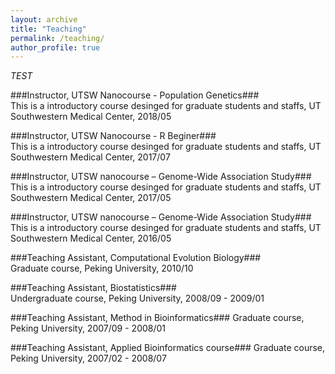 ```yaml
---
layout: archive
title: "Teaching"
permalink: /teaching/
author_profile: true
---
```


_TEST_

###Instructor, UTSW Nanocourse - Population Genetics###  
This is a introductory course desinged for graduate students and staffs, UT Southwestern Medical Center, 2018/05

###Instructor, UTSW Nanocourse - R Beginer###  
This is a introductory course desinged for graduate students and staffs, UT Southwestern Medical Center, 2017/07

###Instructor, UTSW nanocourse – Genome-Wide Association Study###  
This is a introductory course desinged for graduate students and staffs, UT Southwestern Medical Center, 2017/05

###Instructor, UTSW nanocourse – Genome-Wide Association Study###  
This is a introductory course desinged for graduate students and staffs, UT Southwestern Medical Center, 2016/05

###Teaching Assistant, Computational Evolution Biology###  
Graduate course, Peking University, 2010/10

###Teaching Assistant, Biostatistics###  
Undergraduate course, Peking University, 2008/09 - 2009/01

###Teaching Assistant, Method in Bioinformatics###
Graduate course, Peking University, 2007/09 - 2008/01

###Teaching Assistant, Applied Bioinformatics course###
Graduate course, Peking University, 2007/02 - 2008/07
